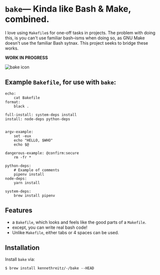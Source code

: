 # `bake`— Kinda like Bash & Make, combined.


I love using `Makefile`s for one-off tasks in projects. The problem with doing this, is you can't use familiar bash–isms when doing so, as GNU Make doesn't use the familiar Bash sytnax. This project seeks to bridge these works.

**WORK IN PROGRESS**

![bake icon](https://github.com/kennethreitz/bake/blob/master/ext/bake.png?raw=true)


## Example `Bakefile`, for use with `bake`:

```make
echo:
    cat Bakefile
format:
    black .

full-install: system-deps install
install: node-deps python-deps


argv-example:
    set -eux
    echo "HELLO, $WHO"
    echo $@

dangerous-example: @confirm:secure
    rm -fr *

python-deps:
    # Example of comments
    pipenv install
node-deps:
    yarn install

system-deps:
    brew install pipenv
```

## Features

- a `Bakefile`, which looks and feels like the good parts of a `Makefile`.
- except, you can write real bash code!
- Unlike `Makefile`, either tabs or 4 spaces can be used.

## Installation

Install `bake` via:

    $ brew install kennethreitz/-/bake --HEAD
